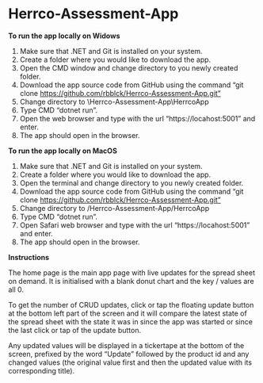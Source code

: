 # Herrco-Assessment-App

<strong>To run the app locally on Widows</strong>

1.    Make sure that .NET and Git is installed on your system.
2.    Create a folder where you would like to download the app.
3.    Open the CMD window and change directory to you newly created folder.
4.    Download the app source code from GitHub using the command 
        “git clone https://github.com/rbblck/Herrco-Assessment-App.git”
5.    Change directory to <PATH TO NEW FOLDER>\Herrco-Assessment-App\HerrcoApp
6.    Type CMD “dotnet run”.
7.    Open the web browser and type with the url “https://locahost:5001” and enter.
8.    The app should open in the browser.

<strong>To run the app locally on MacOS</strong>

1.    Make sure that .NET and Git is installed on your system.
2.    Create a folder where you would like to download the app.
3.    Open the terminal and change directory to you newly created folder.
4.    Download the app source code from GitHub using the command 
        “git clone https://github.com/rbblck/Herrco-Assessment-App.git”
5.    Change directory to <PATH TO NEW FOLDER>/Herrco-Assessment-App/HerrcoApp
6.    Type CMD “dotnet run”.
7.    Open Safari web browser and type with the url “https://locahost:5001” and enter.
8.    The app should open in the browser.

<strong>Instructions</strong>

<p>
    The home page is the main app page with live updates for the spread sheet on demand.  It is initialised with a blank donut chart and the key / values are all 0.
</p>

<p>To get the number of CRUD updates, click or tap the floating update button at the bottom left part of the screen and it will compare the latest state of the spread sheet with the state it was in since the app was started or since the last click or tap of the update button.
</p>

<p>
    Any updated values will be displayed in a tickertape at the bottom of the screen, prefixed by the word “Update” followed by the product id and any changed values (the original value first and then the updated value with its corresponding title).
</p>
